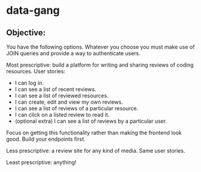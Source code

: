 # data-gang

## Objective: 

You have the following options. Whatever you choose you must make use of JOIN queries and provide a way to authenticate users.

Most prescriptive: build a platform for writing and sharing reviews of coding resources. User stories:

- I can log in.
- I can see a list of recent reviews.
- I can see a list of reviewed resources.
- I can create, edit and view my own reviews.
- I can see a list of reviews of a particular resource.
- I can click on a listed review to read it.
- (optional extra) I can see a list of reviews by a particular user.

Focus on getting this functionality rather than making the frontend look good. Build your endpoints first.

Less prescriptive: a review site for any kind of media. Same user stories.

Least prescriptive: anything!
